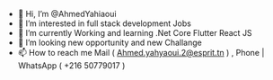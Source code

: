 - 👋 Hi, I’m @AhmedYahiaoui
- 👀 I’m interested in full stack development Jobs
- 🌱 I’m currently Working and learning .Net Core Flutter React JS
- 💞️ I’m looking new opportunity and new Challange
- 📫 How to reach me Mail ( Ahmed.yahyaoui.2@esprit.tn ) , Phone | WhatsApp ( +216 50779017 )

<!---
AhmedYahiaoui/AhmedYahiaoui is a ✨ special ✨ repository because its `README.md` (this file) appears on your GitHub profile.
You can click the Preview link to take a look at your changes.
--->
